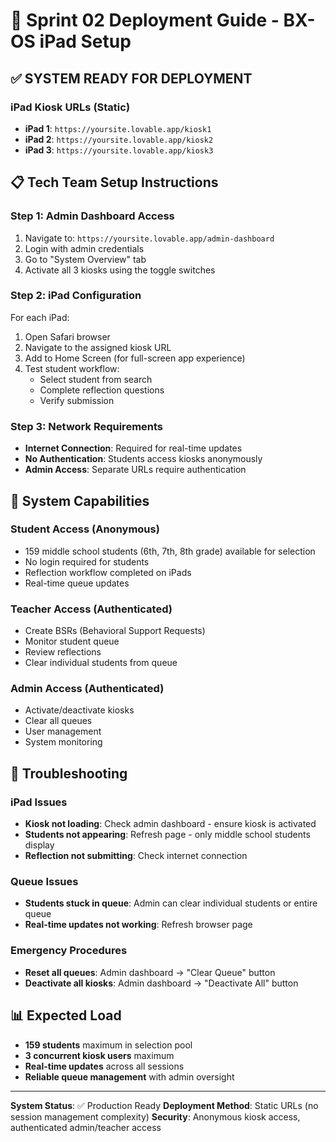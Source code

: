 # 🚀 Sprint 02 Deployment Guide - BX-OS iPad Setup

## ✅ SYSTEM READY FOR DEPLOYMENT

### iPad Kiosk URLs (Static)
- **iPad 1**: `https://yoursite.lovable.app/kiosk1`
- **iPad 2**: `https://yoursite.lovable.app/kiosk2`  
- **iPad 3**: `https://yoursite.lovable.app/kiosk3`

## 📋 Tech Team Setup Instructions

### Step 1: Admin Dashboard Access
1. Navigate to: `https://yoursite.lovable.app/admin-dashboard`
2. Login with admin credentials
3. Go to "System Overview" tab
4. Activate all 3 kiosks using the toggle switches

### Step 2: iPad Configuration
For each iPad:
1. Open Safari browser
2. Navigate to the assigned kiosk URL
3. Add to Home Screen (for full-screen app experience)
4. Test student workflow:
   - Select student from search
   - Complete reflection questions
   - Verify submission

### Step 3: Network Requirements
- **Internet Connection**: Required for real-time updates
- **No Authentication**: Students access kiosks anonymously
- **Admin Access**: Separate URLs require authentication

## 🎯 System Capabilities

### Student Access (Anonymous)
- 159 middle school students (6th, 7th, 8th grade) available for selection
- No login required for students
- Reflection workflow completed on iPads
- Real-time queue updates

### Teacher Access (Authenticated)
- Create BSRs (Behavioral Support Requests)
- Monitor student queue
- Review reflections
- Clear individual students from queue

### Admin Access (Authenticated)
- Activate/deactivate kiosks
- Clear all queues
- User management
- System monitoring

## 🔧 Troubleshooting

### iPad Issues
- **Kiosk not loading**: Check admin dashboard - ensure kiosk is activated
- **Students not appearing**: Refresh page - only middle school students display
- **Reflection not submitting**: Check internet connection

### Queue Issues
- **Students stuck in queue**: Admin can clear individual students or entire queue
- **Real-time updates not working**: Refresh browser page

### Emergency Procedures
- **Reset all queues**: Admin dashboard → "Clear Queue" button
- **Deactivate all kiosks**: Admin dashboard → "Deactivate All" button

## 📊 Expected Load
- **159 students** maximum in selection pool
- **3 concurrent kiosk users** maximum
- **Real-time updates** across all sessions
- **Reliable queue management** with admin oversight

---

**System Status**: ✅ Production Ready
**Deployment Method**: Static URLs (no session management complexity)
**Security**: Anonymous kiosk access, authenticated admin/teacher access
